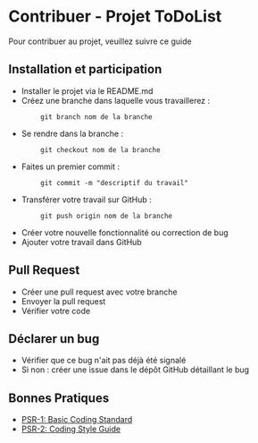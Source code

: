 # Contribuer - Projet ToDoList

Pour contribuer au projet, veuillez suivre ce guide

## Installation et participation

- Installer le projet via le README.md
- Créez une branche dans laquelle vous travaillerez :
```
        git branch nom de la branche
```
- Se rendre dans la branche :
```
        git checkout nom de la branche
```
- Faites un premier commit :
```
        git commit -m "descriptif du travail"
```
- Transférer votre travail sur GitHub :
```
        git push origin nom de la branche
```
- Créer votre nouvelle fonctionnalité ou correction de bug
- Ajouter votre travail dans GitHub
  
## Pull Request

- Créer une pull request avec votre branche
- Envoyer la pull request
- Vérifier votre code

## Déclarer un bug
 - Vérifier que ce bug n'ait pas déjà été signalé
 - Si non : créer une issue dans le dépôt GitHub détaillant le bug

## Bonnes Pratiques

- [PSR-1: Basic Coding Standard](https://github.com/php-fig/fig-standards/blob/master/accepted/PSR-1-basic-coding-standard.md)
- [PSR-2: Coding Style Guide](https://github.com/php-fig/fig-standards/blob/master/accepted/PSR-2-coding-style-guide.md)


